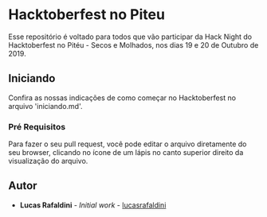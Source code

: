 # Hacktoberfest no Piteu

Esse repositório é voltado para todos que vão participar da Hack Night do Hacktoberfest no Pitéu - Secos e Molhados, nos dias 19 e 20 de Outubro de 2019. 

## Iniciando

Confira as nossas indicações de como começar no Hacktoberfest no arquivo 'iniciando.md'.

### Pré Requisitos

Para fazer o seu pull request, você pode editar o arquivo diretamente do seu browser, clicando no ícone de um lápis no canto superior direito da visualização do arquivo.

## Autor

* **Lucas Rafaldini** - *Initial work* - [lucasrafaldini](https://lucasrafaldini.github.io/)
